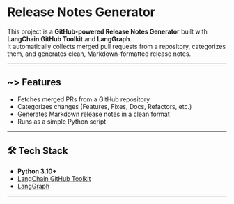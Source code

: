# Release Notes Generator

This project is a **GitHub-powered Release Notes Generator** built with **LangChain GitHub Toolkit** and **LangGraph**.  
It automatically collects merged pull requests from a repository, categorizes them, and generates clean, Markdown-formatted release notes.

---

## ~> Features
- Fetches merged PRs from a GitHub repository  
- Categorizes changes (Features, Fixes, Docs, Refactors, etc.)  
- Generates Markdown release notes in a clean format  
- Runs as a simple Python script  

---

## 🛠️ Tech Stack
- **Python 3.10+**  
- [LangChain GitHub Toolkit](https://python.langchain.com/)  
- [LangGraph](https://www.langchain.com/langgraph)

---

